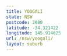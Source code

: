 ```yaml
---
title: YOOGALI
state: NSW
postcode: 2680
latitude: -34.321422
longitude: 145.914625
url: /nsw/yoogali/
layout: suburb
---
```

